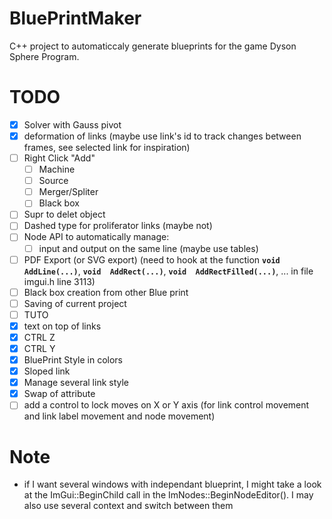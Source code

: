 # BluePrintMaker
C++ project to automaticcaly generate blueprints for the game Dyson Sphere Program.

# TODO

- [x] Solver with Gauss pivot
- [x] deformation of links (maybe use link's id to track changes between frames, see selected link for inspiration)
 - [ ] Right Click "Add"
	 + [ ] Machine
	 + [ ] Source
	 + [ ] Merger/Spliter
	 + [ ] Black box
 - [ ] Supr to delet object
 - [ ] Dashed type for proliferator links (maybe not)
 - [ ] Node API to automatically manage:
	 + [ ] input and output on the same line (maybe use tables)
 - [ ] PDF Export (or SVG export) (need to hook at the function **`void  AddLine(...)`**, **`void  AddRect(...)`**, **`void  AddRectFilled(...)`**, ... in file imgui.h line 3113)
 - [ ] Black box creation from other Blue print
 - [ ] Saving of current project
 - [ ] TUTO
 - [x] text on top of links
 - [x] CTRL Z
 - [x] CTRL Y
 - [x] BluePrint Style in colors
 - [x] Sloped link
 - [x] Manage several link style
 - [x] Swap of attribute
 - [ ] add a control to lock moves on X or Y axis (for link control movement and link label movement and node movement)

# Note
- if I want several windows with independant blueprint, I might take a look at the ImGui::BeginChild call in the ImNodes::BeginNodeEditor(). I may also use several context and switch between them